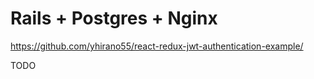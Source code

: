 # Rails + Postgres + Nginx

https://github.com/yhirano55/react-redux-jwt-authentication-example/

TODO
